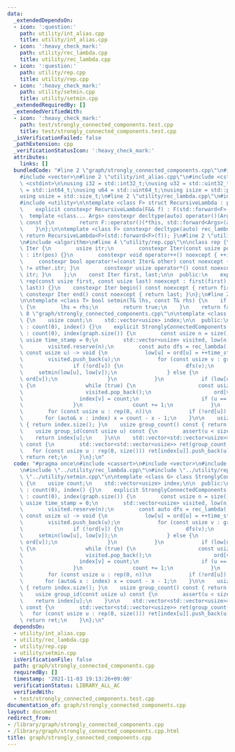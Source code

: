 ```yaml
---
data:
  _extendedDependsOn:
  - icon: ':question:'
    path: utility/int_alias.cpp
    title: utility/int_alias.cpp
  - icon: ':heavy_check_mark:'
    path: utility/rec_lambda.cpp
    title: utility/rec_lambda.cpp
  - icon: ':question:'
    path: utility/rep.cpp
    title: utility/rep.cpp
  - icon: ':heavy_check_mark:'
    path: utility/setmin.cpp
    title: utility/setmin.cpp
  _extendedRequiredBy: []
  _extendedVerifiedWith:
  - icon: ':heavy_check_mark:'
    path: test/strongly_connected_components.test.cpp
    title: test/strongly_connected_components.test.cpp
  _isVerificationFailed: false
  _pathExtension: cpp
  _verificationStatusIcon: ':heavy_check_mark:'
  attributes:
    links: []
  bundledCode: "#line 2 \"graph/strongly_connected_components.cpp\"\n#include <cassert>\n\
    #include <vector>\n#line 2 \"utility/int_alias.cpp\"\n#include <cstddef>\n#include\
    \ <cstdint>\n\nusing i32 = std::int32_t;\nusing u32 = std::uint32_t;\nusing i64\
    \ = std::int64_t;\nusing u64 = std::uint64_t;\nusing isize = std::ptrdiff_t;\n\
    using usize = std::size_t;\n#line 2 \"utility/rec_lambda.cpp\"\n#include <type_traits>\n\
    #include <utility>\n\ntemplate <class F> struct RecursiveLambda : private F {\n\
    \    explicit constexpr RecursiveLambda(F&& f) : F(std::forward<F>(f)) {}\n  \
    \  template <class... Args> constexpr decltype(auto) operator()(Args&&... args)\
    \ const {\n        return F::operator()(*this, std::forward<Args>(args)...);\n\
    \    }\n};\n\ntemplate <class F> constexpr decltype(auto) rec_lambda(F&& f) {\
    \ return RecursiveLambda<F>(std::forward<F>(f)); }\n#line 2 \"utility/rep.cpp\"\
    \n#include <algorithm>\n#line 4 \"utility/rep.cpp\"\n\nclass rep {\n    struct\
    \ Iter {\n        usize itr;\n        constexpr Iter(const usize pos) noexcept\
    \ : itr(pos) {}\n        constexpr void operator++() noexcept { ++itr; }\n   \
    \     constexpr bool operator!=(const Iter& other) const noexcept { return itr\
    \ != other.itr; }\n        constexpr usize operator*() const noexcept { return\
    \ itr; }\n    };\n    const Iter first, last;\n\n  public:\n    explicit constexpr\
    \ rep(const usize first, const usize last) noexcept : first(first), last(std::max(first,\
    \ last)) {}\n    constexpr Iter begin() const noexcept { return first; }\n   \
    \ constexpr Iter end() const noexcept { return last; }\n};\n#line 2 \"utility/setmin.cpp\"\
    \n\ntemplate <class T> bool setmin(T& lhs, const T& rhs) {\n    if (lhs > rhs)\
    \ {\n        lhs = rhs;\n        return true;\n    }\n    return false;\n}\n#line\
    \ 8 \"graph/strongly_connected_components.cpp\"\n\ntemplate <class G> class StronglyConnectedComponents\
    \ {\n    usize count;\n    std::vector<usize> index;\n\n  public:\n    StronglyConnectedComponents()\
    \ : count(0), index() {}\n    explicit StronglyConnectedComponents(const G& graph)\
    \ : count(0), index(graph.size()) {\n        const usize n = size();\n       \
    \ usize time_stamp = 0;\n        std::vector<usize> visited, low(n), ord(n);\n\
    \        visited.reserve(n);\n        const auto dfs = rec_lambda([&](auto&& dfs,\
    \ const usize u) -> void {\n            low[u] = ord[u] = ++time_stamp;\n    \
    \        visited.push_back(u);\n            for (const usize v : graph[u]) {\n\
    \                if (!ord[v]) {\n                    dfs(v);\n               \
    \     setmin(low[u], low[v]);\n                } else {\n                    setmin(low[u],\
    \ ord[v]);\n                }\n            }\n            if (low[u] == ord[u])\
    \ {\n                while (true) {\n                    const usize v = visited.back();\n\
    \                    visited.pop_back();\n                    ord[v] = n;\n  \
    \                  index[v] = count;\n                    if (u == v) break;\n\
    \                }\n                count += 1;\n            }\n        });\n\
    \        for (const usize u : rep(0, n))\n            if (!ord[u]) dfs(u);\n \
    \       for (auto& x : index) x = count - x - 1;\n    }\n\n    usize size() const\
    \ { return index.size(); }\n    usize group_count() const { return count; }\n\
    \    usize group_id(const usize u) const {\n        assert(u < size());\n    \
    \    return index[u];\n    }\n\n    std::vector<std::vector<usize>> decopmose()\
    \ const {\n        std::vector<std::vector<usize>> ret(group_count());\n     \
    \   for (const usize u : rep(0, size())) ret[index[u]].push_back(u);\n       \
    \ return ret;\n    }\n};\n"
  code: "#pragma once\n#include <cassert>\n#include <vector>\n#include \"../utility/int_alias.cpp\"\
    \n#include \"../utility/rec_lambda.cpp\"\n#include \"../utility/rep.cpp\"\n#include\
    \ \"../utility/setmin.cpp\"\n\ntemplate <class G> class StronglyConnectedComponents\
    \ {\n    usize count;\n    std::vector<usize> index;\n\n  public:\n    StronglyConnectedComponents()\
    \ : count(0), index() {}\n    explicit StronglyConnectedComponents(const G& graph)\
    \ : count(0), index(graph.size()) {\n        const usize n = size();\n       \
    \ usize time_stamp = 0;\n        std::vector<usize> visited, low(n), ord(n);\n\
    \        visited.reserve(n);\n        const auto dfs = rec_lambda([&](auto&& dfs,\
    \ const usize u) -> void {\n            low[u] = ord[u] = ++time_stamp;\n    \
    \        visited.push_back(u);\n            for (const usize v : graph[u]) {\n\
    \                if (!ord[v]) {\n                    dfs(v);\n               \
    \     setmin(low[u], low[v]);\n                } else {\n                    setmin(low[u],\
    \ ord[v]);\n                }\n            }\n            if (low[u] == ord[u])\
    \ {\n                while (true) {\n                    const usize v = visited.back();\n\
    \                    visited.pop_back();\n                    ord[v] = n;\n  \
    \                  index[v] = count;\n                    if (u == v) break;\n\
    \                }\n                count += 1;\n            }\n        });\n\
    \        for (const usize u : rep(0, n))\n            if (!ord[u]) dfs(u);\n \
    \       for (auto& x : index) x = count - x - 1;\n    }\n\n    usize size() const\
    \ { return index.size(); }\n    usize group_count() const { return count; }\n\
    \    usize group_id(const usize u) const {\n        assert(u < size());\n    \
    \    return index[u];\n    }\n\n    std::vector<std::vector<usize>> decopmose()\
    \ const {\n        std::vector<std::vector<usize>> ret(group_count());\n     \
    \   for (const usize u : rep(0, size())) ret[index[u]].push_back(u);\n       \
    \ return ret;\n    }\n};\n"
  dependsOn:
  - utility/int_alias.cpp
  - utility/rec_lambda.cpp
  - utility/rep.cpp
  - utility/setmin.cpp
  isVerificationFile: false
  path: graph/strongly_connected_components.cpp
  requiredBy: []
  timestamp: '2021-11-03 19:13:26+09:00'
  verificationStatus: LIBRARY_ALL_AC
  verifiedWith:
  - test/strongly_connected_components.test.cpp
documentation_of: graph/strongly_connected_components.cpp
layout: document
redirect_from:
- /library/graph/strongly_connected_components.cpp
- /library/graph/strongly_connected_components.cpp.html
title: graph/strongly_connected_components.cpp
---
```

